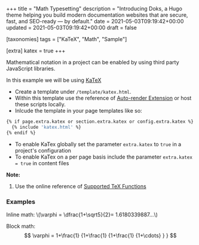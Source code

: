 +++
title = "Math Typesetting"
description = "Introducing Doks, a Hugo theme helping you build modern documentation websites that are secure, fast, and SEO-ready — by default."
date = 2021-05-03T09:19:42+00:00
updated = 2021-05-03T09:19:42+00:00
draft = false

[taxonomies]
tags = ["KaTeX", "Math", "Sample"]

[extra]
katex = true
+++

Mathematical notation in a project can be enabled by using third party JavaScript libraries.
<!-- more -->

In this example we will be using [KaTeX](https://katex.org/)

- Create a template under `/template/katex.html`.
- Within this template use the reference of [Auto-render Extension](https://katex.org/docs/autorender.html) or host these scripts locally.
- Inlcude the template in your page templates like so: 

```bash
{% if page.extra.katex or section.extra.katex or config.extra.katex %}
  {% include 'katex.html' %}
{% endif %}
```

- To enable KaTex globally set the parameter `extra.katex` to `true` in a project's configuration
- To enable KaTex on a per page basis include the parameter `extra.katex = true` in content files

**Note:** 

1. Use the online reference of [Supported TeX Functions](https://katex.org/docs/supported.html)

### Examples

<p>
Inline math: \(\varphi = \dfrac{1+\sqrt5}{2}= 1.6180339887…\) 
</p>

Block math:
$$
 \varphi = 1+\frac{1} {1+\frac{1} {1+\frac{1} {1+\cdots} } } 
$$
